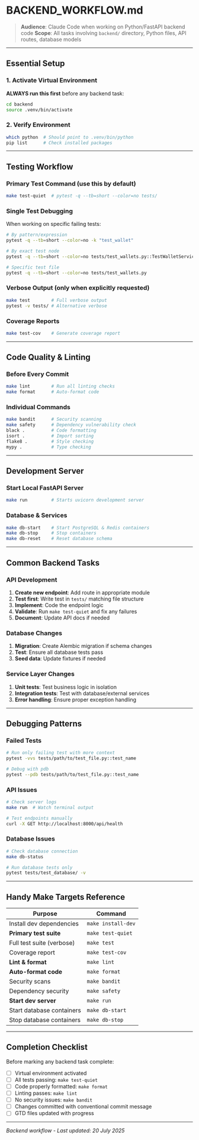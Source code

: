 # BACKEND_WORKFLOW.md

> **Audience**: Claude Code when working on Python/FastAPI backend code
> **Scope**: All tasks involving `backend/` directory, Python files, API routes, database models

---

## Essential Setup

### 1. Activate Virtual Environment

**ALWAYS run this first** before any backend task:

```bash
cd backend
source .venv/bin/activate
```

### 2. Verify Environment

```bash
which python  # Should point to .venv/bin/python
pip list      # Check installed packages
```

---

## Testing Workflow

### Primary Test Command (use this by default)

```bash
make test-quiet  # pytest -q --tb=short --color=no tests/
```

### Single Test Debugging

When working on specific failing tests:

```bash
# By pattern/expression
pytest -q --tb=short --color=no -k "test_wallet"

# By exact test node
pytest -q --tb=short --color=no tests/test_wallets.py::TestWalletService::test_create_wallet

# Specific test file
pytest -q --tb=short --color=no tests/test_wallets.py
```

### Verbose Output (only when explicitly requested)

```bash
make test        # Full verbose output
pytest -v tests/ # Alternative verbose
```

### Coverage Reports

```bash
make test-cov    # Generate coverage report
```

---

## Code Quality & Linting

### Before Every Commit

```bash
make lint        # Run all linting checks
make format      # Auto-format code
```

### Individual Commands

```bash
make bandit      # Security scanning
make safety      # Dependency vulnerability check
black .          # Code formatting
isort .          # Import sorting
flake8 .         # Style checking
mypy .           # Type checking
```

---

## Development Server

### Start Local FastAPI Server

```bash
make run         # Starts uvicorn development server
```

### Database & Services

```bash
make db-start    # Start PostgreSQL & Redis containers
make db-stop     # Stop containers
make db-reset    # Reset database schema
```

---

## Common Backend Tasks

### API Development

1. **Create new endpoint**: Add route in appropriate module
2. **Test first**: Write test in `tests/` matching file structure
3. **Implement**: Code the endpoint logic
4. **Validate**: Run `make test-quiet` and fix any failures
5. **Document**: Update API docs if needed

### Database Changes

1. **Migration**: Create Alembic migration if schema changes
2. **Test**: Ensure all database tests pass
3. **Seed data**: Update fixtures if needed

### Service Layer Changes

1. **Unit tests**: Test business logic in isolation
2. **Integration tests**: Test with database/external services
3. **Error handling**: Ensure proper exception handling

---

## Debugging Patterns

### Failed Tests

```bash
# Run only failing test with more context
pytest -vvs tests/path/to/test_file.py::test_name

# Debug with pdb
pytest --pdb tests/path/to/test_file.py::test_name
```

### API Issues

```bash
# Check server logs
make run  # Watch terminal output

# Test endpoints manually
curl -X GET http://localhost:8000/api/health
```

### Database Issues

```bash
# Check database connection
make db-status

# Run database tests only
pytest tests/test_database/ -v
```

---

## Handy Make Targets Reference

| Purpose                   | Command            |
| ------------------------- | ------------------ |
| Install dev dependencies  | `make install-dev` |
| **Primary test suite**    | `make test-quiet`  |
| Full test suite (verbose) | `make test`        |
| Coverage report           | `make test-cov`    |
| **Lint & format**         | `make lint`        |
| **Auto-format code**      | `make format`      |
| Security scans            | `make bandit`      |
| Dependency security       | `make safety`      |
| **Start dev server**      | `make run`         |
| Start database containers | `make db-start`    |
| Stop database containers  | `make db-stop`     |

---

## Completion Checklist

Before marking any backend task complete:

- [ ] Virtual environment activated
- [ ] All tests passing: `make test-quiet`
- [ ] Code properly formatted: `make format`
- [ ] Linting passes: `make lint`
- [ ] No security issues: `make bandit`
- [ ] Changes committed with conventional commit message
- [ ] GTD files updated with progress

---

_Backend workflow - Last updated: 20 July 2025_
